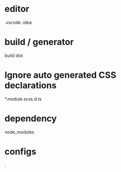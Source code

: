 # editor
.vscode
.idea

# build / generator
build
dist

<!-- # ignore
.eslintignore
.eslintrc.js
.eslintrc.json

.gitignore

.prettierignore
.prettierrc.js
.prettierrc.json

.stylelintignore
.stylelintrc.js -->
# Ignore auto generated CSS declarations
<!-- *.module.css.d.ts -->
<!-- *.module.sass.d.ts -->
*.module.scss.d.ts
<!-- *.module.less.d.ts -->
<!-- *.module.styl.d.ts -->

# dependency
node_modules

# configs
.